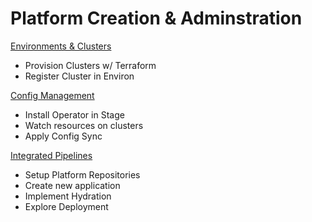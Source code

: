 # Platform Creation & Adminstration

[Environments & Clusters](clusters.md)

- Provision Clusters w/ Terraform
- Register Cluster in Environ

[Config Management](config.md)

- Install Operator in Stage
- Watch resources on clusters
- Apply Config Sync

[Integrated Pipelines](pipeline.md)

- Setup Platform Repositories
- Create new application
- Implement Hydration
- Explore Deployment